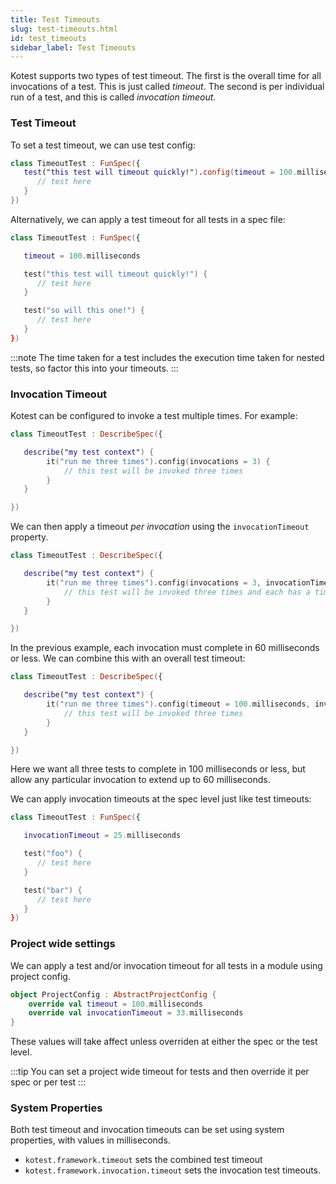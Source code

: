 ```yaml
---
title: Test Timeouts
slug: test-timeouts.html
id: test_timeouts
sidebar_label: Test Timeouts
---
```



Kotest supports two types of test timeout. The first is the overall time for all invocations of a test. This is just called _timeout_.
The second is per individual run of a test, and this is called _invocation timeout_.


### Test Timeout


To set a test timeout, we can use test config:

```kotlin
class TimeoutTest : FunSpec({
   test("this test will timeout quickly!").config(timeout = 100.milliseconds) {
      // test here
   }
})
```

Alternatively, we can apply a test timeout for all tests in a spec file:

```kotlin
class TimeoutTest : FunSpec({

   timeout = 100.milliseconds

   test("this test will timeout quickly!") {
      // test here
   }

   test("so will this one!") {
      // test here
   }
})
```


:::note
The time taken for a test includes the execution time taken for nested tests, so factor this into your timeouts.
:::




### Invocation Timeout


Kotest can be configured to invoke a test multiple times. For example:

```kotlin
class TimeoutTest : DescribeSpec({

   describe("my test context") {
        it("run me three times").config(invocations = 3) {
            // this test will be invoked three times
        }
   }

})
```


We can then apply a timeout _per invocation_ using the `invocationTimeout` property.


```kotlin
class TimeoutTest : DescribeSpec({

   describe("my test context") {
        it("run me three times").config(invocations = 3, invocationTimeout = 60.milliseconds) {
            // this test will be invoked three times and each has a timeout of 60 milliseconds
        }
   }

})
```

In the previous example, each invocation must complete in 60 milliseconds or less. We can combine this with an overall
test timeout:


```kotlin
class TimeoutTest : DescribeSpec({

   describe("my test context") {
        it("run me three times").config(timeout = 100.milliseconds, invocations = 3, invocationTimeout = 60.milliseconds) {
            // this test will be invoked three times
        }
   }

})
```

Here we want all three tests to complete in 100 milliseconds or less, but allow any particular invocation to extend
up to 60 milliseconds.


We can apply invocation timeouts at the spec level just like test timeouts:



```kotlin
class TimeoutTest : FunSpec({

   invocationTimeout = 25.milliseconds

   test("foo") {
      // test here
   }

   test("bar") {
      // test here
   }
})
```


### Project wide settings

We can apply a test and/or invocation timeout for all tests in a module using project config.


```kotlin
object ProjectConfig : AbstractProjectConfig {
    override val timeout = 100.milliseconds
    override val invocationTimeout = 33.milliseconds
}
```

These values will take affect unless overriden at either the spec or the test level.


:::tip
You can set a project wide timeout for tests and then override it per spec or per test
:::


### System Properties

Both test timeout and invocation timeouts can be set using system properties, with values in milliseconds.

* `kotest.framework.timeout` sets the combined test timeout
* `kotest.framework.invocation.timeout` sets the invocation test timeouts.
